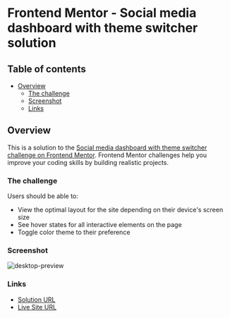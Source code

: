 # Frontend Mentor - Social media dashboard with theme switcher solution

## Table of contents

- [Overview](#overview)
  - [The challenge](#the-challenge)
  - [Screenshot](#screenshot)
  - [Links](#links)
  
## Overview

This is a solution to the [Social media dashboard with theme switcher challenge on Frontend Mentor](https://www.frontendmentor.io/challenges/social-media-dashboard-with-theme-switcher-6oY8ozp_H). Frontend Mentor challenges help you improve your coding skills by building realistic projects. 

### The challenge

Users should be able to:

- View the optimal layout for the site depending on their device's screen size
- See hover states for all interactive elements on the page
- Toggle color theme to their preference

### Screenshot

![desktop-preview](https://github.com/Kaung-Khant-Ko-Ko/social-media-dashboard-with-theme-switcher-challenge/assets/59255928/2b041024-cc8c-4b35-8994-e3e5a58955fd)

### Links

- [Solution URL](https://github.com/Kaung-Khant-Ko-Ko/social-media-dashboard-with-theme-switcher-challenge)
- [Live Site URL](https://kaung-khant-ko-ko.github.io/social-media-dashboard-with-theme-switcher-challenge/)
